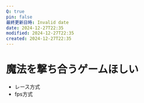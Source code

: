 ```yaml
---
Q: true
pin: false
最終更新日時: Invalid date
date: 2024-12-27T22:35
modified: 2024-12-27T22:35
created: 2024-12-27T22:35
---
```

# 魔法を撃ち合うゲームほしい

- レース方式
- fps方式
